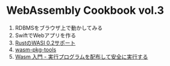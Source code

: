# WebAssembly Cookbook vol.3

1. RDBMSをブラウザ上で動かしてみる
2. SwiftでWebアプリを作る
3. [RustのWASI 0.2サポート](./ch03/README.md)
4. [wasm-pkg-tools](./ch04/README.md)
5. [Wasm 入門 - 実行プログラムを配布して安全に実行する](./ch05/README.md)
